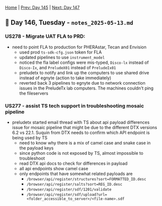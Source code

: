 [Home](../../main.md) | [Prev: Day 145](notes_2025-05-12.md) | [Next: Day 147](./notes_2025-05-14.md)

## 📝 Day 146, Tuesday - `notes_2025-05-13.md`

### US278 - Migrate UAT FLA to PRD:
- need to point FLA to production for PHERAstar, Tecan and Envision
    * used prod `ts-sdk-cfg.json` token for FLA
    * updated pipelines to use `instrument_model`
    * noticed the fla label configs were mis-typed, `Disco-lx` instead of `Disco-Ix`, and `PreludeX01` instead of `PreludeIx01`
    * preludetx to notify and link up the computers to use shared drive instead of egnyte (action to take immediately)
    * reverted back 3 pipelines to egnyte due to network connection issues in the PreludeTx lab computers. The machines couldn't ping the fileservers

### US277 - assist TS tech support in troubleshooting mosaic pipeline
- preludetx started email thread with TS about api payload differences issue for mosaic pipeline that might be due to the different DTX versions 6.2 vs 22.1. Suquin from DTX needs to confirm which API endpoint is being used by TS
    * need to know why there is a mix of camel case and snake case in the payload keys
    * since python code is not exposed by TS, almost impossible to troubleshoot
    * read DTX api docs to check for differences in payload
    * all api endpoints show camel case
    * only endpoints that have somewhat related payloads are
        * `/browser/api/register/structures?sort=FORMATTED_ID.desc`
        * `/browser/api/register/salts?sort=REG_ID.desc`
        * `/browser/api/register/sdf/1201/validate`
        * `/browser/api/register/sdf/upload?url=<folder_accessible_to_server>/<file-name>.sdf`

